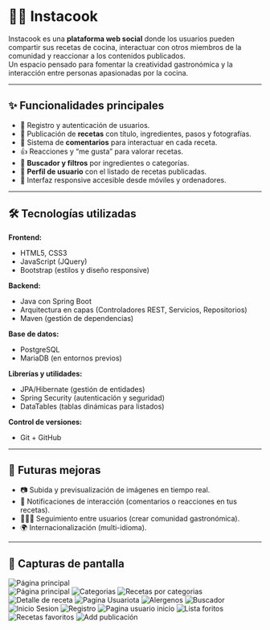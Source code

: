 # 👩‍🍳 Instacook

Instacook es una **plataforma web social** donde los usuarios pueden compartir sus recetas de cocina, interactuar con otros miembros de la comunidad y reaccionar a los contenidos publicados.  
Un espacio pensado para fomentar la creatividad gastronómica y la interacción entre personas apasionadas por la cocina.

---

## ✨ Funcionalidades principales
- 📌 Registro y autenticación de usuarios.  
- 🍲 Publicación de **recetas** con título, ingredientes, pasos y fotografías.  
- 💬 Sistema de **comentarios** para interactuar en cada receta.  
- 👍 Reacciones y “me gusta” para valorar recetas.  
- 🔎 **Buscador y filtros** por ingredientes o categorías.  
- 👤 **Perfil de usuario** con el listado de recetas publicadas.  
- 📱 Interfaz responsive accesible desde móviles y ordenadores.  

---

## 🛠️ Tecnologías utilizadas

**Frontend:**
- HTML5, CSS3  
- JavaScript (JQuery)  
- Bootstrap (estilos y diseño responsive)  

**Backend:**
- Java con Spring Boot  
- Arquitectura en capas (Controladores REST, Servicios, Repositorios)  
- Maven (gestión de dependencias)  

**Base de datos:**
- PostgreSQL  
- MariaDB (en entornos previos)  

**Librerías y utilidades:**
- JPA/Hibernate (gestión de entidades)  
- Spring Security (autenticación y seguridad)  
- DataTables (tablas dinámicas para listados)  

**Control de versiones:**
- Git + GitHub  

---

## 🚀 Futuras mejoras
- 📷 Subida y previsualización de imágenes en tiempo real.  
- 🔔 Notificaciones de interacción (comentarios o reacciones en tus recetas).  
- 🧑‍🤝‍🧑 Seguimiento entre usuarios (crear comunidad gastronómica).  
- 🌍 Internacionalización (multi-idioma).  

---

## 📸 Capturas de pantalla

![Página principal](/Screenshots/paginaprincipal.png)  
![Página principal](/Screenshots/paginaprincipal2.png) 
![Categorias](/Screenshots/categorias.png)
![Recetas por categorias](/Screenshots/recetascategorias.png)
![Detalle de receta](/Screenshots/receta.png)
![Pagina Usuariota](/Screenshots/paginausuarios.png)
![Alergenos](/Screenshots/alergenos.png)
![Buscador](/Screenshots/buscador.png)
![Inicio Sesion](/Screenshots/iniciosesion.png)
![Registro](/Screenshots/registro.png)
![Pagina usuario inicio](/Screenshots/paginausuario.png)
![Lista foritos](/Screenshots/listafovoritos.png)
![Recetas favoritos](/Screenshots/recetasfavorito.png)
![Add publicación](/Screenshots/addpublicacion.png)
